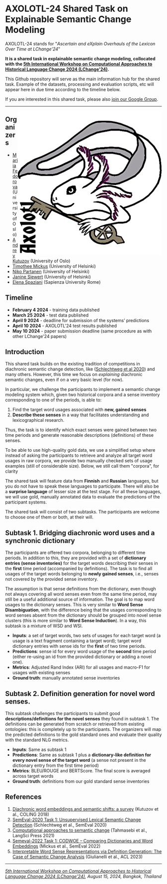 # AXOLOTL-24 Shared Task on Explainable Semantic Change Modeling

AXOLOTL-24 stands for "_Ascertain and eXplain Overhauls of the Lexicon Over Time at LChange'24_"

**It is a shared task in explainable semantic change modeling, collocated with the 
[5th International Workshop on Computational Approaches to Historical Language Change 2024 (LChange'24)](https://www.changeiskey.org/event/2024-acl-lchange/).**

This Github repository will serve as the main information hub for the shared task. Example of the datasets, processing and evaluation scripts, etc will appear here in due time according to the timeline below. 

If you are interested in this shared task, please also [join our Google Group](https://groups.google.com/g/axolotl-24/).

---

<img align="right" src="axolotl24.png" alt="Axolotl24" title="Axolotl24">

## Organizers
- [Mariia Fedorova](https://www.mn.uio.no/ifi/english/people/aca/mariiaf/) (University of Oslo)
- [Andrey Kutuzov](https://www.mn.uio.no/ifi/english/people/aca/andreku/) (University of Oslo)
- [Timothee Mickus](https://timotheemickus.github.io/) (University of Helsinki)
- [Niko Partanen](https://researchportal.helsinki.fi/en/persons/niko-partanen) (University of Helsinki)
- [Janine Siewert](https://researchportal.helsinki.fi/en/persons/janine-siewert) (University of Helsinki)
- [Elena Spaziani](https://phd.uniroma1.it/web/ELENA-SPAZIANI_nP1755394_EN.aspx) (Sapienza University Rome)

## Timeline
- **February 4 2024** - training data published
- **March 25 2024** - test data published
- **April 9 2024** - deadline for submission of the systems’ predictions
- **April 10 2024** - AXOLOTL'24 test results published
- **May 10 2024** - paper submission deadline (same procedure as with other LChange'24 papers)

## Introduction
This shared task builds on the existing tradition of competitions in diachronic semantic change detection, like ([Schlechtweg et al 2020](https://aclanthology.org/2020.semeval-1.1/)) and many others. 
However, this time we focus on _explaining_ diachronic semantic changes, even if on a very basic level (for now).

In particular, we challenge the participants to implement a semantic change modeling system which, given two historical corpora and a sense inventory corresponding to one of the periods, is able to:
1. Find the target word usages associated with **new, gained senses** 
2. **Describe these senses** in a way that facilitates understanding and lexicographical research.

Thus, the task is to  identify which exact senses were gained between two time periods and generate reasonable descriptions (definitions) of these senses.

To be able to use high-quality gold data, we use a simplified setup where instead of asking the participants to retrieve and analyze all target word usages in raw corpora, we provide two manually checked sets of usage examples (still of considerable size). Below, we still call them "corpora", for clarity

The shared task will feature data from **Finnish** and **Russian** languages, but you do not have to speak these languages to participate. 
There will also  be a **surprise language** of lesser size at the test stage. For all these languages, we will use gold, manually annotated data to evaluate the predictions of the participant systems.

The shared task will consist of two subtasks. The participants are welcome to choose one of them or both, at their will.

## Subtask 1. Bridging diachronic word uses and a synchronic dictionary

The participants are offered two corpora, belonging to different time periods. In addition to this, they are provided with a set of **dictionary entries (sense inventories)** for the target words describing their senses in the **first** time period (accompanied by definitions). The task is to find all usages of the target words belonging to **newly gained senses**, i.e., senses not covered by the provided sense inventory. 

The assumption is that sense definitions from the dictionary, even though not always covering all word senses even from the same time period, may still be a useful additional source of information. The goal is to map word usages to the dictionary senses. This is very similar to **Word Sense Disambiguation**, with the difference being that the usages corresponding to word senses absent from the dictionary should be grouped into novel sense clusters (this is more similar to **Word Sense Induction**). In a way, this subtask is a mixture of WSD and WSI.


* **Inputs**: a set of target words, two sets of usages for each target word (a usage is a  text fragment containing a target word); target word dictionary entries with sense ids for the **first** of two time periods.
* **Predictions**: sense id for every word usage of the **second** time period (either re-using an id from the provided dictionary or adding a novel one). 
* **Metrics**: Adjusted Rand Index (ARI) for all usages and macro-F1 for usages with existing senses
* **Ground truth**: manually annotated sense inventories


## Subtask 2. Definition generation for novel word senses.

This subtask challenges the participants to submit good **descriptions/definitions for the novel senses** they found in subtask 1. The definitions can be generated from scratch or retrieved from existing ontologies: this is completely up to the participants. The organizers will map the predicted definitions to the gold standard ones and evaluate their quality with the standard NLG metrics.

* **Inputs**: Same as subtask 1
* **Predictions**: Same as subtask 1 plus a **dictionary-like definition for every novel sense of the target word** (a sense not present in the dictionary entry from the first time period)
* **Metrics**: BLEU/ROUGE and BERTScore. The final score is averaged across target words
* **Ground truth**: definitions from our gold standard sense inventories

## References
1. [Diachronic word embeddings and semantic shifts: a survey](https://aclanthology.org/C18-1117/) (Kutuzov et al., COLING 2018)
2. [SemEval-2020 Task 1: Unsupervised Lexical Semantic Change Detection](https://aclanthology.org/2020.semeval-1.1/) (Schlechtweg et al., SemEval 2020)
3. [Computational approaches to semantic change](https://zenodo.org/records/5040241) (Tahmasebi et al., LangSci Press 2021)
4. [Semeval-2022 Task 1: CODWOE – Comparing Dictionaries and Word Embeddings](https://aclanthology.org/2022.semeval-1.1/) (Mickus et al., SemEval 2022)
5. [Interpretable Word Sense Representations via Definition Generation: The Case of Semantic Change Analysis](https://aclanthology.org/2023.acl-long.176/) (Giulianelli et al., ACL 2023)

---

_[5th International Workshop on Computational Approaches to Historical Language Change 2024 (LChange'24)](https://www.changeiskey.org/event/2024-acl-lchange/), August 15, 2024, Bangkok, Thailand_
